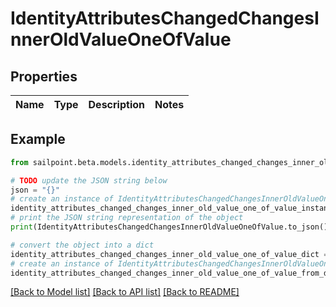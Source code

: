 # IdentityAttributesChangedChangesInnerOldValueOneOfValue


## Properties

Name | Type | Description | Notes
------------ | ------------- | ------------- | -------------

## Example

```python
from sailpoint.beta.models.identity_attributes_changed_changes_inner_old_value_one_of_value import IdentityAttributesChangedChangesInnerOldValueOneOfValue

# TODO update the JSON string below
json = "{}"
# create an instance of IdentityAttributesChangedChangesInnerOldValueOneOfValue from a JSON string
identity_attributes_changed_changes_inner_old_value_one_of_value_instance = IdentityAttributesChangedChangesInnerOldValueOneOfValue.from_json(json)
# print the JSON string representation of the object
print(IdentityAttributesChangedChangesInnerOldValueOneOfValue.to_json())

# convert the object into a dict
identity_attributes_changed_changes_inner_old_value_one_of_value_dict = identity_attributes_changed_changes_inner_old_value_one_of_value_instance.to_dict()
# create an instance of IdentityAttributesChangedChangesInnerOldValueOneOfValue from a dict
identity_attributes_changed_changes_inner_old_value_one_of_value_from_dict = IdentityAttributesChangedChangesInnerOldValueOneOfValue.from_dict(identity_attributes_changed_changes_inner_old_value_one_of_value_dict)
```
[[Back to Model list]](../README.md#documentation-for-models) [[Back to API list]](../README.md#documentation-for-api-endpoints) [[Back to README]](../README.md)


